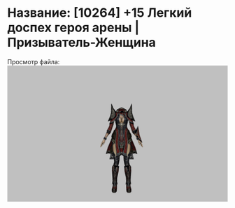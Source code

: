 # Название: [10264] +15 Легкий доспех героя арены | Призыватель-Женщина

Просмотр файла:
![p090031.png](p090031.png)